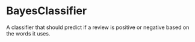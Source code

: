 # BayesClassifier
A classifier that should predict if a review is positive or negative based on the words it uses.
